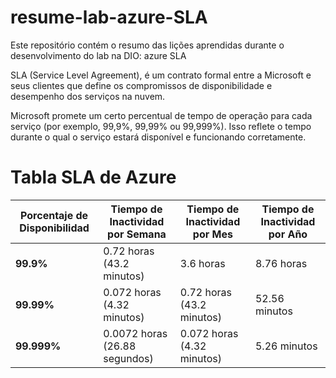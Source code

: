 # resume-lab-azure-SLA
Este repositório contém o resumo das lições aprendidas durante o desenvolvimento do lab na DIO: azure SLA

SLA (Service Level Agreement), é um contrato formal entre a Microsoft e seus clientes que define os compromissos de disponibilidade e desempenho dos serviços na nuvem.

Microsoft promete um certo percentual de tempo de operação para cada serviço (por exemplo, 99,9%, 99,99% ou 99,999%). Isso reflete o tempo durante o qual o serviço estará disponível e funcionando corretamente.

# Tabla SLA de Azure

| **Porcentaje de Disponibilidad** | **Tiempo de Inactividad por Semana** | **Tiempo de Inactividad por Mes**  | **Tiempo de Inactividad por Año**   |
|----------------------------------|-------------------------------------|-----------------------------------|-------------------------------------|
| **99.9%**                        | 0.72 horas (43.2 minutos)           | 3.6 horas                         | 8.76 horas                         |
| **99.99%**                       | 0.072 horas (4.32 minutos)          | 0.72 horas (43.2 minutos)         | 52.56 minutos                      |
| **99.999%**                      | 0.0072 horas (26.88 segundos)       | 0.072 horas (4.32 minutos)        | 5.26 minutos                       |
